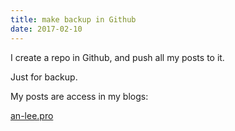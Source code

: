 ```yaml
---
title: make backup in Github
date: 2017-02-10
---
```


I create a repo in Github, and push all my posts to it. 

Just for backup.

My posts are access in my blogs:

[an-lee.pro](http://an-lee.pro)

